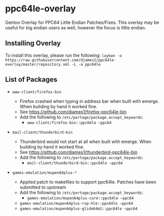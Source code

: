 # ppc64le-overlay
Gentoo Overlay for PPC64 Little Endian Patches/Fixes. This overlay may be useful for big endian users as well, however the focus is little endian.

## Installing Overlay
To install this overlay, please run the following:
`layman -o https://raw.githubusercontent.com/djames1/ppc64le-overlay/master/repository.xml -L -a ppc64le`

## List of Packages
* `www-client/firefox-bin`
    * Firefox crashed when typing in address bar when built with emerge. When building by hand it worked fine.
    * See https://github.com/djames1/firefox-ppc64le-bin
    * Add the following to `/etc/portage/package.accept_keywords`:
        * `www-client/firefox-bin::ppc64le ~ppc64`

* `mail-client/thunderbird-bin`
    * Thunderbird would not start at all when built with emerge. When building by hand it worked fine.
    * See https://github.com/djames1/thunderbird-ppc64le-bin
    * Add the following to `/etc/portage/package.accept_keywords`:
        * `mail-client/thunderbird-bin::ppc64le ~ppc64`

* `games-emulation/mupen64plus-*`
    * Applied patch to makefiles to support ppc64le. Patches have been submitted to upstream
    * Add the following to `/etc/portage/package.accept_keywords`:
        * `games-emulation/mupen64plus-core::ppc64le ~ppc64`
	* `games-emulation/mupen64plus-rsp-hle::ppc64le ~ppc64`
	* `games-emulation/mupen64plus-glide64m2::ppc64le ~ppc64`
